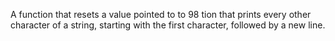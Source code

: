  A function that resets a value pointed to to 98
tion that prints every other character of a string, starting with the first character, followed by a new line.

